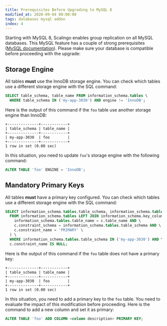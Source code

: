 ```yaml
---
title: Prerequisites Before Upgrading to MySQL 8
modified_at: 2020-09-04 00:00:00
tags: databases mysql addon
index: 4
---
```


Starting with MySQL 8, Scalingo enables group replication on all MySQL
databases. This MySQL feature has a couple of strong prerequisites ([MySQL
documentation](https://dev.mysql.com/doc/refman/8.0/en/group-replication-requirements.html)).
Please make sure your database is compatible before proceeding with the upgrade:

## Storage Engine

All tables **must** use the InnoDB storage engine. You can check which tables
use a different storage engine with the SQL command:

```sql
SELECT table_schema, table_name FROM information_schema.tables \
  WHERE table_schema IN ('my-app-3030') AND engine != 'InnoDB';
```

Here is the output of this command if the `foo` table use another storage engine than InnoDB:

```text
+--------------+------------+
| table_schema | table_name |
+--------------+------------+
| my-app-3030  | foo        |
+--------------+------------+
1 row in set (0.00 sec)
```

In this situation, you need to update `foo`'s storage engine with the following command:

```sql
ALTER TABLE 'foo' ENGINE = 'InnoDB';
```

## Mandatory Primary Keys

All tables **must** have a primary key configured. You can check which tables
use a different storage engine with the SQL command:

```sql
SELECT information_schema.tables.table_schema, information_schema.tables.table_name \
  FROM information_schema.tables LEFT JOIN information_schema.key_column_usage AS c ON (\
    information_schema.tables.table_name = c.table_name AND \
    c.constraint_schema = information_schema.tables.table_schema AND \
    c.constraint_name = 'PRIMARY' \
  ) \
  WHERE information_schema.tables.table_schema IN ('my-app-3030') AND \
  c.constraint_name IS NULL;
```

Here is the output of this command if the `foo` table does not have a primary key:

```text
+--------------+------------+
| table_schema | table_name |
+--------------+------------+
| my-app-3030  | foo        |
+--------------+------------+
1 row in set (0.00 sec)
```

In this situation, you need to add a primary key to the `foo` table. You need to evaluate the impact of this modification before proceeding. Here is the command to add a new column and set it as primary:

```sql
ALTER TABLE 'foo' ADD COLUMN <column description> PRIMARY KEY;
```
